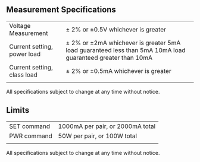 Measurement Specifications
--------------------------

|                             |                                                                                                            |
|-----------------------------|------------------------------------------------------------------------------------------------------------|
| Voltage Measurement         | ± 2% or ±0.5V whichever is greater
| Current setting, power load | ± 2% or ±2mA whichever is greater 5mA load guaranteed less than 5mA 10mA load guaranteed greater than 10mA |
| Current setting, class load | ± 2% or ±0.5mA whichever is greater                                                                        |
|                             |                                                                                                            |

All specifications subject to change at any time without notice.

Limits
-----------

|             |                                  | 
|-------------|----------------------------------|
| SET command | 1000mA per pair, or 2000mA total |
| PWR command | 50W per pair, or 100W total      |
|             |                                  |

All specifications subject to change at any time without notice.
